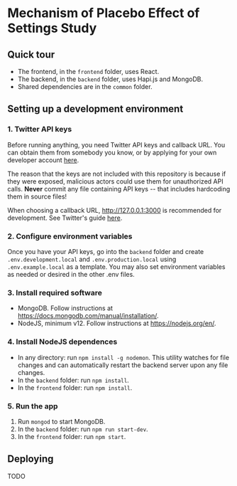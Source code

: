 # Mechanism of Placebo Effect of Settings Study

## Quick tour
* The frontend, in the `frontend` folder, uses React.
* The backend, in the `backend` folder, uses Hapi.js and MongoDB.
* Shared dependencies are in the `common` folder.

## Setting up a development environment

### 1. Twitter API keys

Before running anything, you need Twitter API keys and callback URL.  You can obtain them from somebody you know, or by
applying for your own developer account [here](https://developer.twitter.com/en/apply-for-access).

The reason that the keys are not included with this repository is because if they were exposed, malicious actors could
use them for unauthorized API calls.  **Never** commit any file containing API keys -- that includes hardcoding them in
source files!

When choosing a callback URL, <http://127.0.0.1:3000> is recommended for development.  See Twitter's guide 
[here](https://developer.twitter.com/en/docs/basics/apps/guides/callback-urls).

### 2. Configure environment variables

Once you have your API keys, go into the `backend` folder and create `.env.development.local` and
`.env.production.local` using `.env.example.local` as a template.  You may also set environment variables as needed or
desired in the other .env files.

### 3. Install required software

* MongoDB.  Follow instructions at <https://docs.mongodb.com/manual/installation/>.
* NodeJS, minimum v12.  Follow instructions at <https://nodejs.org/en/>.

### 4. Install NodeJS dependences
* In any directory: run `npm install -g nodemon`. This utility watches for file changes and can automatically restart
the backend server upon any file changes.
* In the `backend` folder: run `npm install`.
* In the `frontend` folder: run `npm install`.

### 5. Run the app
1. Run `mongod` to start MongoDB.
2. In the `backend` folder: run `npm run start-dev`.
3. In the `frontend` folder: run `npm start`.

## Deploying

TODO
